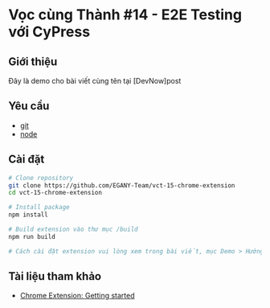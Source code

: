 # Vọc cùng Thành #14 - E2E Testing với CyPress

## Giới thiệu

Đây là demo cho bài viết cùng tên tại [DevNow]post

## Yêu cầu

- [git][git]
- [node][node]

## Cài đặt

```bash
# Clone repository
git clone https://github.com/EGANY-Team/vct-15-chrome-extension
cd vct-15-chrome-extension

# Install package
npm install

# Build extension vào thư mục /build
npm run build

# Cách cài đặt extension vui lòng xem trong bài viết, mục Demo > Hướng dẫn cài đặt
```

## Tài liệu tham khảo

- [Chrome Extension: Getting started][ce]

[ce]: https://developer.chrome.com/extensions/getstarted
[git]: https://git-scm.com
[node]: https://nodejs.org
[post]: https://devnow.vn/?p=3305
